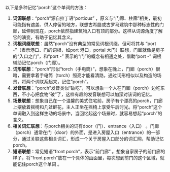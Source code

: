以下是多种记忆“porch”这个单词的方法：
1. **词源联想**：“porch”源自拉丁语“porticus” ，原义与“门廊、柱廊”相关，最初可能指有遮盖、供人停留的地方，联想古希腊或古罗马建筑中那种标志性的门廊，延伸到现在，porch依然指建筑物入口有顶的部分。这样从词源角度了解它的演变，有助于记忆其含义。
2. **词根词缀联想**：虽然“porch”没有典型的常见词根词缀，但可将其与 “port -”（表示港口、门的词根，如port 港口，portal 大门）联想，门廊就像是房子的“入口之门”，和“port -” 表示的“门”的概念有相通之处，借助“port -” 词根辅助记忆porch（门廊）。 
3. **词形联想**：“porch”形似“torch（手电筒）”，想象在晚上，门廊（porch）很暗，需要拿着手电筒（torch）照亮才能看清路，通过词形相似以及构造的场景，将两个词联系起来，记住“porch”。
4. **发音联想**：“porch”发音类似“破吃”，可以想象一个人在门廊（porch）边吃东西，不小心把食物“破”了，这样有趣的发音联想可以加深对该词的记忆。
5. **场景联想**：想象自己在一个温馨的美式住宅前，房子有个漂亮的porch，门廊上摆放着摇椅和几盆鲜花，主人正坐在摇椅上享受午后时光。将“porch”这个单词融入到这样生动的场景中，当回忆起这个场景时，就容易想起“porch”的含义。 
6. **相关词汇联想**：与porch相关的词有door（门）、entrance（入口） 。门廊（porch）通常在门（door）的外面，是进入房屋入口（entrance）的一部分，通过关联这些相关词汇，形成一个关于房屋入口部分的词汇网，帮助记忆porch。 
7. **短语联想**：常见短语“front porch”，表示“前门廊” 。想象自家房子的前门廊的样子，将“front porch”放在一个具体的画面里，每次想到前门的这个区域，就能记住porch这个单词 。 